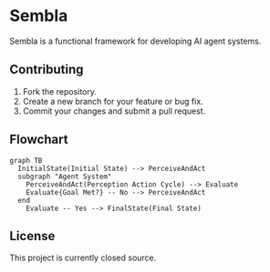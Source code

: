 # Sembla

Sembla is a functional framework for developing AI agent systems.

## Contributing

1. Fork the repository.
2. Create a new branch for your feature or bug fix.
3. Commit your changes and submit a pull request.

## Flowchart

```mermaid
graph TB
  InitialState(Initial State) --> PerceiveAndAct
  subgraph "Agent System"
    PerceiveAndAct(Perception Action Cycle) --> Evaluate
    Evaluate{Goal Met?} -- No --> PerceiveAndAct
  end
    Evaluate -- Yes --> FinalState(Final State)
```

## License

This project is currently closed source.
